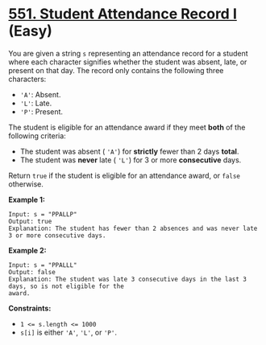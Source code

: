 # [551. Student Attendance Record I][link] (Easy)

[link]: https://leetcode.com/problems/student-attendance-record-i/

You are given a string `s` representing an attendance record for a student where each character
signifies whether the student was absent, late, or present on that day. The record only contains the
following three characters:

- `'A'`: Absent.
- `'L'`: Late.
- `'P'`: Present.

The student is eligible for an attendance award if they meet **both** of the following criteria:

- The student was absent ( `'A'`) for **strictly** fewer than 2 days **total**.
- The student was **never** late ( `'L'`) for 3 or more **consecutive** days.

Return `true` if the student is eligible for an attendance award, or  `false` otherwise.

**Example 1:**

```
Input: s = "PPALLP"
Output: true
Explanation: The student has fewer than 2 absences and was never late 3 or more consecutive days.
```

**Example 2:**

```
Input: s = "PPALLL"
Output: false
Explanation: The student was late 3 consecutive days in the last 3 days, so is not eligible for the
award.
```

**Constraints:**

- `1 <= s.length <= 1000`
- `s[i]` is either `'A'`, `'L'`, or `'P'`.
